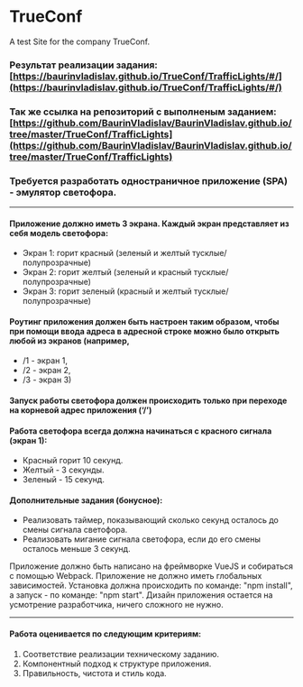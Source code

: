 # TrueConf
A test Site for the company TrueConf.
### Результат реализации задания: [https://baurinvladislav.github.io/TrueConf/TrafficLights/#/](https://baurinvladislav.github.io/TrueConf/TrafficLights/#/)
### Так же ссылка на репозиторий с выполненым заданием: [https://github.com/BaurinVladislav/BaurinVladislav.github.io/tree/master/TrueConf/TrafficLights](https://github.com/BaurinVladislav/BaurinVladislav.github.io/tree/master/TrueConf/TrafficLights)
### Требуется разработать одностраничное приложение (SPA) - эмулятор светофора.
---

#### Приложение должно иметь 3 экрана. Каждый экран представляет из себя модель светофора:
* Экран 1: горит красный (зеленый и желтый тусклые/полупрозрачные)
* Экран 2: горит желтый (зеленый и красный тусклые/полупрозрачные)
* Экран 3: горит зеленый (красный и желтый тусклые/полупрозрачные)

#### Роутинг приложения должен быть настроен таким образом, чтобы при помощи ввода адреса в адресной строке можно было открыть любой из экранов (например,
*	/1 - экран 1,
*	/2 - экран 2,
*	/3 - экран 3)

#### Запуск работы светофора должен происходить только при переходе на корневой адрес приложения (‘/’) 

#### Работа светофора всегда должна начинаться с красного сигнала (экран 1):
*	Красный горит 10 секунд.
*	Желтый - 3 секунды.
*	Зеленый - 15 секунд.

#### Дополнительные задания (бонусное):
*	Реализовать таймер, показывающий сколько секунд осталось до смены сигнала светофора.
*	Реализовать мигание сигнала светофора, если до его смены осталось меньше 3 секунд.

Приложение должно быть написано на фреймворке VueJS и собираться с помощью Webpack.
Приложение не должно иметь глобальных зависимостей. 
Установка должна происходить по команде: "npm install", а запуск - по команде: "npm start". 
Дизайн приложения остается на усмотрение разработчика, ничего сложного не нужно.

---

#### Работа оценивается по следующим критериям:
1.	Соответствие реализации техническому заданию.
2.	Компонентный подход к структуре приложения.
3.	Правильность, чистота и стиль кода.
